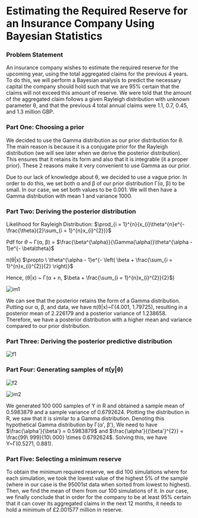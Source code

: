 # Estimating the Required Reserve for an Insurance Company Using Bayesian Statistics

### Problem Statement
An insurance company wishes to estimate the required reserve for the upcoming year, using the total aggregated claims for the previous 4 years. To do this, 
we will perform a Bayesian analysis to predict the necessary capital the company should hold such that we are 95% certain that the claims will not exceed 
this amount of reserve. We were told that the amount of the aggregated claim follows a given Rayleigh distribution with unknown parameter θ, and that the 
previous 4 total annual claims were 1.1, 0.7, 0.45, and 1.3 million GBP.

### Part One: Choosing a prior

We decided to use the Gamma distribution as our prior distribution for
θ. The main reason is because it is a conjugate prior for the Rayleigh
distribution (we will see later when we derive the posterior
distribution). This ensures that it retains its form and also that it is
integrable (it a proper prior). These 2 reasons make it very convenient
to use Gamma as our prior.

Due to our lack of knowledge about θ, we decided to use a vague prior.
In order to do this, we set both α and β of our prior distribution Γ(α,
β) to be small. In our case, we set both values to be 0.001. We will
then have a Gamma distribution with mean 1 and variance 1000.

### Part Two: Deriving the posterior distribution

Likelihood for Rayleigh Distribution:
$\prod_{i = 1}^{n}{x_{i}\theta^{n}e^{- \frac{\theta}{2}\sum_{i = 1}^{n}x_{i}^{2}}}$

Pdf for $\theta$ \~ Γ(α, β) =
$\frac{\beta^{\alpha}}{\Gamma(\alpha)}\theta^{\alpha - 1}e^{- \beta\theta}$

π(θ\|x)
$\propto \ \theta^{\alpha - 1}e^{- \left( \beta + \frac{\sum_{i = 1}^{n}x_{i}^{2}}{2} \right)}$

Hence, (θ\|x) \~ Γ(α + n, $\beta + \frac{\sum_{i = 1}^{n}x_{i}^{2}}{2}$)

![im1](https://github.com/Gianatmaja/Statistical-Modelling-in-R/blob/main/Insurance-Reserve/images/Rplot01.png)

We can see that the posterior retains the form of a Gamma distribution.
Putting our α, β, and data, we have π(θ\|x)\~Γ(4.001, 1.79725),
resulting in a posterior mean of 2.226179 and a posterior variance of
1.238658. Therefore, we have a posterior distribution with a higher mean
and variance compared to our prior distribution.

### Part Three: Deriving the posterior predictive distribution
![f1](https://github.com/Gianatmaja/Statistical-Modelling-in-R/blob/main/Insurance-Reserve/images/Screenshot%202022-10-12%20at%205.09.16%20PM.png)

### Part Four: Generating samples of π(y\|θ)
![f2](https://github.com/Gianatmaja/Statistical-Modelling-in-R/blob/main/Insurance-Reserve/images/Screenshot%202022-10-12%20at%205.08.31%20PM.png)

![im2](https://github.com/Gianatmaja/Statistical-Modelling-in-R/blob/main/Insurance-Reserve/images/Rplot01.png)

We generated 100 000 samples of Y in R and
obtained a sample mean of 0.5983879 and a sample variance of 0.6792624.
Plotting the distribution in R, we saw that it is similar to a Gamma
distribution. Denoting this hypothetical Gamma distribution by Γ(α',
β'), We need to have $\frac{\alpha'}{\beta'} = 0.5983879$ and
$\frac{\alpha'}{{\beta'}^{2}} = \frac{99\ 999}{10\ 000} \times 0.6792624$.
Solving this, we have Y\~Γ(0.5271, 0.881).

### Part Five: Selecting a minimum reserve

To obtain the minimum required reserve, we  did 100 simulations where for each
simulation, we took the lowest value of the highest 5% of the sample
(where in our case is the 95001st data when sorted from lowest to
highest). Then, we find the mean of them from our 100 simulations of it.
In our case, we finally conclude that in order for the company to be at
least 95% certain that it can cover its aggregated claims in the next 12
months, it needs to hold a minimum of £2.001577 million in reserve.
